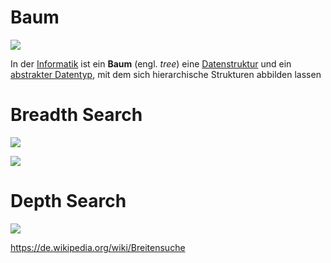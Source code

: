 


# Baum



![](https://upload.wikimedia.org/wikipedia/commons/e/e3/Allgemeiner-baum.png)

In der [Informatik](https://de.wikipedia.org/wiki/Informatik "Informatik") ist ein **Baum** (engl. _tree_) eine [Datenstruktur](https://de.wikipedia.org/wiki/Datenstruktur "Datenstruktur") und ein [abstrakter Datentyp](https://de.wikipedia.org/wiki/Abstrakter_Datentyp "Abstrakter Datentyp"), mit dem sich hierarchische Strukturen abbilden lassen

# Breadth Search



![](https://de.wikipedia.org/wiki/Tiefensuche#/media/Datei:Depth-First-Search.gif)

![](https://upload.wikimedia.org/wikipedia/commons/thumb/5/5d/Breadth-First-Search-Algorithm.gif/450px-Breadth-First-Search-Algorithm.gif)


# Depth Search

![](https://upload.wikimedia.org/wikipedia/commons/thumb/7/7f/Depth-First-Search.gif/375px-Depth-First-Search.gif)

https://de.wikipedia.org/wiki/Breitensuche












































